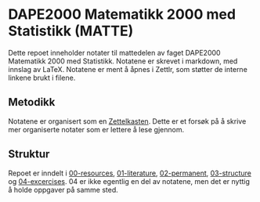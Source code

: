 # DAPE2000 Matematikk 2000 med Statistikk (MATTE)
Dette repoet inneholder notater til mattedelen av faget DAPE2000 Matematikk 2000 med Statistikk. Notatene er skrevet i markdown, med innslag av LaTeX. Notatene er ment å åpnes i Zettlr, som støtter de interne linkene brukt i filene.

## Metodikk
Notatene er organisert som en [Zettelkasten](https://en.wikipedia.org/wiki/Zettelkasten). Dette er et forsøk på å skrive mer organiserte notater som er lettere å lese gjennom.

## Struktur
Repoet er inndelt i [00-resources]([[20250819131709]]), [01-literature]([[20250819131714]]), [02-permanent]([[20250819131717]]),  [03-structure]([[20250819131722]]) og [04-excercises]([[20250819131728]]). 04 er ikke egentlig en del av notatene, men det er nyttig å holde oppgaver på samme sted.
